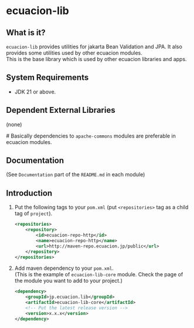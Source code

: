 # ecuacion-lib

## What is it?

`ecuacion-lib` provides utilities for jakarta Bean Validation and JPA.
It also provides some utilities used by other ecuacion modules.  
This is the base library which is used by other ecuacion libraries and apps.  

## System Requirements

- JDK 21 or above.

## Dependent External Libraries

(none)  

\# Basically dependencies to `apache-commons` modules are preferable in ecuacion modules.

## Documentation

(See `Documentation` part of the `README.md` in each module)

## Introduction

1. Put the following tags to your `pom.xml` (put `<repositories>` tag as a child tag of `project`).

    ```xml
    <repositories> 
        <repository>
            <id>ecuacion-repo-http</id>
            <name>ecuacion-repo-http</name>
            <url>http://maven-repo.ecuacion.jp/public</url>
        </repository>
    </repositories>
    ```

2. Add maven dependency to your `pom.xml`.  
   (This is the example of `ecuacion-lib-core` module. Check the page of the module you want to add to your project.)

    ```xml
    <dependency>
        <groupId>jp.ecuacion.lib</groupId>
        <artifactId>ecuacion-lib-core</artifactId>
	    <!-- Put the latest release version -->
	    <version>x.x.x</version>
    </dependency>
    ```
